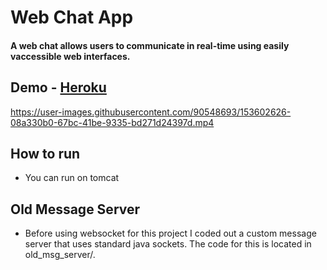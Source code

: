 # Web Chat App

#### A web chat allows users to communicate in real-time using easily vaccessible web interfaces.


## Demo - [Heroku](https://nvkha-blog.herokuapp.com/)
https://user-images.githubusercontent.com/90548693/153602626-08a330b0-67bc-41be-9335-bd271d24397d.mp4




## How to run
- You can run on tomcat

## Old Message Server
- Before using websocket for this project I coded out a custom message server that uses standard java sockets. The code for this is located in old_msg_server/.



